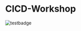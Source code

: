 # CICD-Workshop
![testbadge](https://github.com/sjonesqw/CICD-Workshop/actions/workflows/sample.yml/badge.svg)
